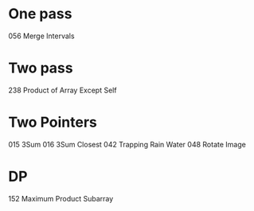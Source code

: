 
# One pass

056 Merge Intervals

# Two pass

238 Product of Array Except Self

# Two Pointers

015 3Sum
016 3Sum Closest
042 Trapping Rain Water
048 Rotate Image

# DP

152 Maximum Product Subarray
